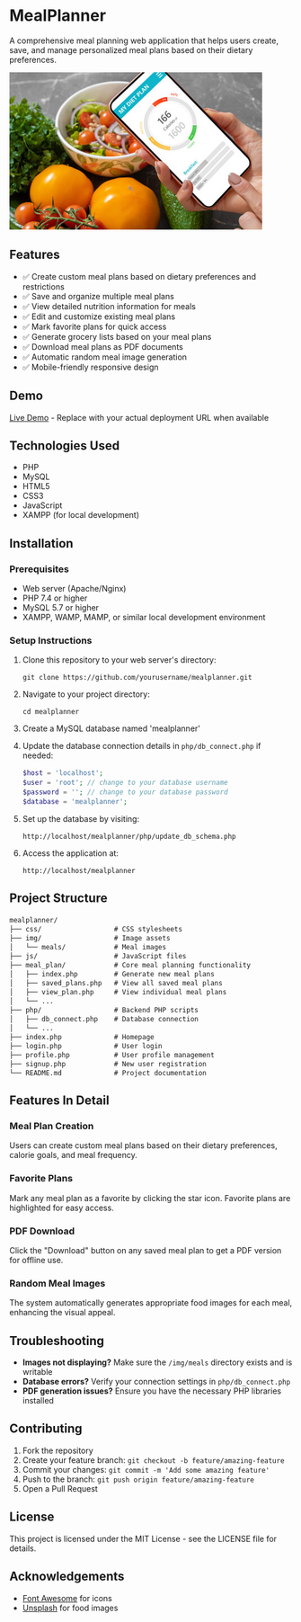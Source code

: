 # MealPlanner

A comprehensive meal planning web application that helps users create, save, and manage personalized meal plans based on their dietary preferences.

![MealPlanner Screenshot](img/diet%20plan.jpg)

## Features

- ✅ Create custom meal plans based on dietary preferences and restrictions
- ✅ Save and organize multiple meal plans 
- ✅ View detailed nutrition information for meals
- ✅ Edit and customize existing meal plans
- ✅ Mark favorite plans for quick access
- ✅ Generate grocery lists based on your meal plans
- ✅ Download meal plans as PDF documents
- ✅ Automatic random meal image generation
- ✅ Mobile-friendly responsive design

## Demo

[Live Demo](https://yourdomain.com/mealplanner) - Replace with your actual deployment URL when available

## Technologies Used

- PHP
- MySQL
- HTML5
- CSS3
- JavaScript
- XAMPP (for local development)

## Installation

### Prerequisites

- Web server (Apache/Nginx)
- PHP 7.4 or higher
- MySQL 5.7 or higher
- XAMPP, WAMP, MAMP, or similar local development environment

### Setup Instructions

1. Clone this repository to your web server's directory:
   ```
   git clone https://github.com/yourusername/mealplanner.git
   ```

2. Navigate to your project directory:
   ```
   cd mealplanner
   ```

3. Create a MySQL database named 'mealplanner'

4. Update the database connection details in `php/db_connect.php` if needed:
   ```php
   $host = 'localhost';
   $user = 'root'; // change to your database username
   $password = ''; // change to your database password
   $database = 'mealplanner';
   ```

5. Set up the database by visiting:
   ```
   http://localhost/mealplanner/php/update_db_schema.php
   ```

6. Access the application at:
   ```
   http://localhost/mealplanner
   ```

## Project Structure

```
mealplanner/
├── css/                  # CSS stylesheets
├── img/                  # Image assets
│   └── meals/            # Meal images
├── js/                   # JavaScript files
├── meal_plan/            # Core meal planning functionality
│   ├── index.php         # Generate new meal plans
│   ├── saved_plans.php   # View all saved meal plans
│   ├── view_plan.php     # View individual meal plans
│   └── ...
├── php/                  # Backend PHP scripts
│   ├── db_connect.php    # Database connection
│   └── ...
├── index.php             # Homepage
├── login.php             # User login
├── profile.php           # User profile management
├── signup.php            # New user registration
└── README.md             # Project documentation
```

## Features In Detail

### Meal Plan Creation
Users can create custom meal plans based on their dietary preferences, calorie goals, and meal frequency.

### Favorite Plans
Mark any meal plan as a favorite by clicking the star icon. Favorite plans are highlighted for easy access.

### PDF Download
Click the "Download" button on any saved meal plan to get a PDF version for offline use.

### Random Meal Images
The system automatically generates appropriate food images for each meal, enhancing the visual appeal.

## Troubleshooting

- **Images not displaying?** Make sure the `/img/meals` directory exists and is writable
- **Database errors?** Verify your connection settings in `php/db_connect.php`
- **PDF generation issues?** Ensure you have the necessary PHP libraries installed

## Contributing

1. Fork the repository
2. Create your feature branch: `git checkout -b feature/amazing-feature`
3. Commit your changes: `git commit -m 'Add some amazing feature'`
4. Push to the branch: `git push origin feature/amazing-feature`
5. Open a Pull Request

## License

This project is licensed under the MIT License - see the LICENSE file for details.

## Acknowledgements

- [Font Awesome](https://fontawesome.com) for icons
- [Unsplash](https://unsplash.com) for food images 